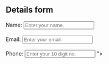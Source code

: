 <!DOCTYPE html>
<html lang="en">
<head>
    <meta charset="UTF-8">
    <meta name="viewport" content="width=device-width, initial-scale=1.0">
    <title>example of div</title>
</head>
<body>
     <h2> Details form</h2>
    <div>   
        <lable for ="name">Name:</lable>
        <input type="text" id="name" name="name"  placeholder="Enter your name.">
    </div>
    <br>
    <div>   
        <lable for ="email">Email:</lable>
        <input type="email" id="email" name="email"  placeholder="Enter your email.">
    </div>
    <br>
    <div>   
        <lable for ="phone">Phone:</lable>
        <input type="phone" id="phone" name="phone" placeholder="Enter your 10 digit no." pattern="[0-9]{10}" inputmode="numeric" required aria-required="true" aria-describedby="phone-error" onkeypress="restrictAlphabets(event)">
        <span id ="phone-error" role="alert" style="display: none;">numbers only.</span>"></span> 
    </div>
    <script>
        function restrictAlphabets(event) {
            const key = event.key;
            if (!/[0-9]/.test(key) && key !=="Backspace"
            && key !=="ArrowLeft" && key !== "ArrowRight"){
                event.preventDefault();
            }
        }
    </script>
</body>
</html>
